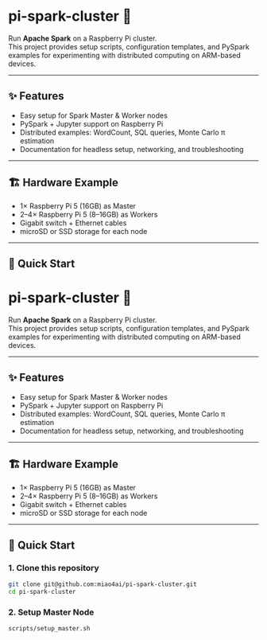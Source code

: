 # pi-spark-cluster 🚀

Run **Apache Spark** on a Raspberry Pi cluster.  
This project provides setup scripts, configuration templates, and PySpark examples for experimenting with distributed computing on ARM-based devices.

---

## ✨ Features
- Easy setup for Spark Master & Worker nodes
- PySpark + Jupyter support on Raspberry Pi
- Distributed examples: WordCount, SQL queries, Monte Carlo π estimation
- Documentation for headless setup, networking, and troubleshooting

---

## 🏗️ Hardware Example
- 1× Raspberry Pi 5 (16GB) as Master
- 2–4× Raspberry Pi 5 (8–16GB) as Workers
- Gigabit switch + Ethernet cables
- microSD or SSD storage for each node

---

## 🚀 Quick Start
# pi-spark-cluster 🚀

Run **Apache Spark** on a Raspberry Pi cluster.  
This project provides setup scripts, configuration templates, and PySpark examples for experimenting with distributed computing on ARM-based devices.

---

## ✨ Features
- Easy setup for Spark Master & Worker nodes
- PySpark + Jupyter support on Raspberry Pi
- Distributed examples: WordCount, SQL queries, Monte Carlo π estimation
- Documentation for headless setup, networking, and troubleshooting

---

## 🏗️ Hardware Example
- 1× Raspberry Pi 5 (16GB) as Master
- 2–4× Raspberry Pi 5 (8–16GB) as Workers
- Gigabit switch + Ethernet cables
- microSD or SSD storage for each node

---

## 🚀 Quick Start

### 1. Clone this repository
```bash
git clone git@github.com:miao4ai/pi-spark-cluster.git
cd pi-spark-cluster
```

### 2. Setup Master Node
```bash
scripts/setup_master.sh
```
